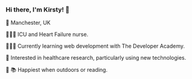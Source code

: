 ### Hi there, I'm Kirsty! 👋


📍 Manchester, UK 

👩🏻‍⚕️  ICU and Heart Failure nurse.

👩🏻‍💻   Currently learning web development with The Developer Academy.

💉   Interested in healthcare research, particularly using new technologies.

🌿 📚  Happiest when outdoors or reading.

